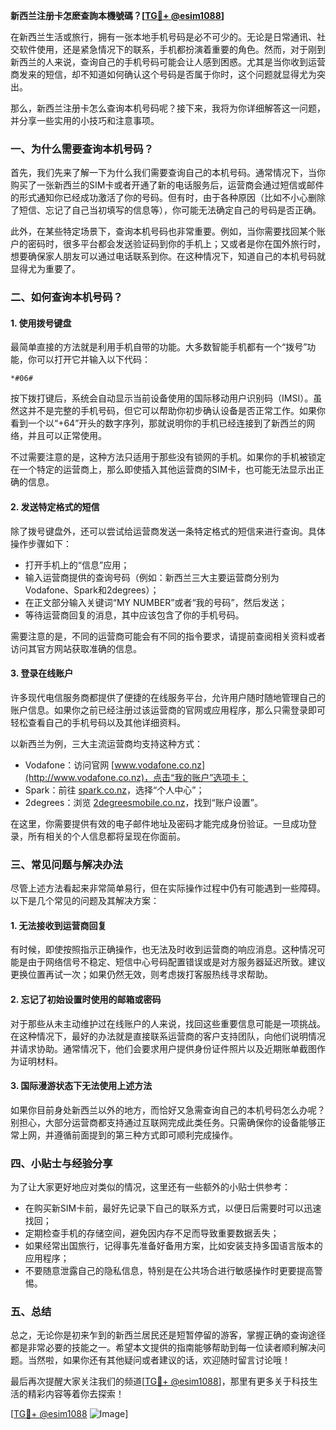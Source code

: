 **新西兰注册卡怎麽查詢本機號碼？[[TG💪+ @esim1088](https://t.me/s/esim1088)]**

在新西兰生活或旅行，拥有一张本地手机号码是必不可少的。无论是日常通讯、社交软件使用，还是紧急情况下的联系，手机都扮演着重要的角色。然而，对于刚到新西兰的人来说，查询自己的手机号码可能会让人感到困惑。尤其是当你收到运营商发来的短信，却不知道如何确认这个号码是否属于你时，这个问题就显得尤为突出。

那么，新西兰注册卡怎么查询本机号码呢？接下来，我将为你详细解答这一问题，并分享一些实用的小技巧和注意事项。

### **一、为什么需要查询本机号码？**

首先，我们先来了解一下为什么我们需要查询自己的本机号码。通常情况下，当你购买了一张新西兰的SIM卡或者开通了新的电话服务后，运营商会通过短信或邮件的形式通知你已经成功激活了你的号码。但有时，由于各种原因（比如不小心删除了短信、忘记了自己当初填写的信息等），你可能无法确定自己的号码是否正确。

此外，在某些特定场景下，查询本机号码也非常重要。例如，当你需要找回某个账户的密码时，很多平台都会发送验证码到你的手机上；又或者是你在国外旅行时，想要确保家人朋友可以通过电话联系到你。在这种情况下，知道自己的本机号码就显得尤为重要了。

### **二、如何查询本机号码？**

#### **1. 使用拨号键盘**
最简单直接的方法就是利用手机自带的功能。大多数智能手机都有一个“拨号”功能，你可以打开它并输入以下代码：
```
*#06#
```
按下拨打键后，系统会自动显示当前设备使用的国际移动用户识别码（IMSI）。虽然这并不是完整的手机号码，但它可以帮助你初步确认设备是否正常工作。如果你看到一个以“+64”开头的数字序列，那就说明你的手机已经连接到了新西兰的网络，并且可以正常使用。

不过需要注意的是，这种方法只适用于那些没有锁网的手机。如果你的手机被锁定在一个特定的运营商上，那么即使插入其他运营商的SIM卡，也可能无法显示出正确的信息。

#### **2. 发送特定格式的短信**
除了拨号键盘外，还可以尝试给运营商发送一条特定格式的短信来进行查询。具体操作步骤如下：

- 打开手机上的“信息”应用；
- 输入运营商提供的查询号码（例如：新西兰三大主要运营商分别为Vodafone、Spark和2degrees）；
- 在正文部分输入关键词“MY NUMBER”或者“我的号码”，然后发送；
- 等待运营商回复的消息，其中应该包含了你的手机号码。

需要注意的是，不同的运营商可能会有不同的指令要求，请提前查阅相关资料或者访问其官方网站获取准确的信息。

#### **3. 登录在线账户**
许多现代电信服务商都提供了便捷的在线服务平台，允许用户随时随地管理自己的账户信息。如果你之前已经注册过该运营商的官网或应用程序，那么只需登录即可轻松查看自己的手机号码以及其他详细资料。

以新西兰为例，三大主流运营商均支持这种方式：
- Vodafone：访问官网 [www.vodafone.co.nz](http://www.vodafone.co.nz)，点击“我的账户”选项卡；
- Spark：前往 [spark.co.nz](http://spark.co.nz)，选择“个人中心”；
- 2degrees：浏览 [2degreesmobile.co.nz](http://2degreesmobile.co.nz)，找到“账户设置”。

在这里，你需要提供有效的电子邮件地址及密码才能完成身份验证。一旦成功登录，所有相关的个人信息都将呈现在你面前。

### **三、常见问题与解决办法**

尽管上述方法看起来非常简单易行，但在实际操作过程中仍有可能遇到一些障碍。以下是几个常见的问题及其解决方案：

#### **1. 无法接收到运营商回复**
有时候，即使按照指示正确操作，也无法及时收到运营商的响应消息。这种情况可能是由于网络信号不稳定、短信中心号码配置错误或是对方服务器延迟所致。建议更换位置再试一次；如果仍然无效，则考虑拨打客服热线寻求帮助。

#### **2. 忘记了初始设置时使用的邮箱或密码**
对于那些从未主动维护过在线账户的人来说，找回这些重要信息可能是一项挑战。在这种情况下，最好的办法就是直接联系运营商的客户支持团队，向他们说明情况并请求协助。通常情况下，他们会要求用户提供身份证件照片以及近期账单截图作为证明材料。

#### **3. 国际漫游状态下无法使用上述方法**
如果你目前身处新西兰以外的地方，而恰好又急需查询自己的本机号码怎么办呢？别担心，大部分运营商都支持通过互联网完成此类任务。只需确保你的设备能够正常上网，并遵循前面提到的第三种方式即可顺利完成操作。

### **四、小贴士与经验分享**

为了让大家更好地应对类似的情况，这里还有一些额外的小贴士供参考：

- 在购买新SIM卡前，最好先记录下自己的联系方式，以便日后需要时可以迅速找回；
- 定期检查手机的存储空间，避免因内存不足而导致重要数据丢失；
- 如果经常出国旅行，记得事先准备好备用方案，比如安装支持多国语言版本的应用程序；
- 不要随意泄露自己的隐私信息，特别是在公共场合进行敏感操作时更要提高警惕。

### **五、总结**

总之，无论你是初来乍到的新西兰居民还是短暂停留的游客，掌握正确的查询途径都是非常必要的技能之一。希望本文提供的指南能够帮助到每一位读者顺利解决问题。当然啦，如果你还有其他疑问或者建议的话，欢迎随时留言讨论哦！

最后再次提醒大家关注我们的频道[[TG💪+ @esim1088](https://t.me/s/esim1088)]，那里有更多关于科技生活的精彩内容等着你去探索！ 

[[TG💪+ @esim1088](https://t.me/s/esim1088) ![Image](https://i.postimg.cc/4NQfJmqS/Snipaste-2025-05-13-00-14-12.png)]